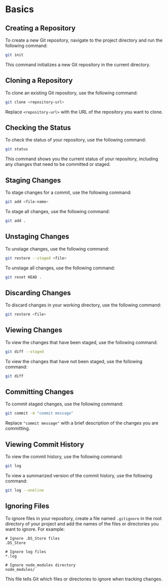 # Basics

## Creating a Repository

To create a new Git repository, navigate to the project directory and run the following command:

```bash
git init
```

This command initializes a new Git repository in the current directory.

## Cloning a Repository

To clone an existing Git repository, use the following command:

```bash
git clone <repository-url>
```

Replace `<repository-url>` with the URL of the repository you want to clone.

## Checking the Status

To check the status of your repository, use the following command:

```bash
git status
```

This command shows you the current status of your repository, including any changes that need to be committed or staged.

## Staging Changes

To stage changes for a commit, use the following command:

```bash
git add <file-name>
```

To stage all changes, use the following command:

```bash
git add .
```

## Unstaging Changes

To unstage changes, use the following command:

```bash
git restore --staged <file>
```

To unstage all changes, use the following command:

```bash
git reset HEAD .
```

## Discarding Changes

To discard changes in your working directory, use the following command:

```bash
git restore <file>
```

## Viewing Changes

To view the changes that have been staged, use the following command:

```bash
git diff --staged
```

To view the changes that have not been staged, use the following command:

```bash
git diff
```

## Committing Changes

To commit staged changes, use the following command:

```bash
git commit -m "commit message"
```

Replace `"commit message"` with a brief description of the changes you are committing.

## Viewing Commit History

To view the commit history, use the following command:

```bash
git log
```

To view a summarized version of the commit history, use the following command:

```bash
git log --oneline
```

## Ignoring Files

To ignore files in your repository, create a file named `.gitignore` in the root directory of your project and add the names of the files or directories you want to ignore. For example:

```plaintext
# Ignore .DS_Store files
.DS_Store

# Ignore log files
*.log

# Ignore node_modules directory
node_modules/
```

This file tells Git which files or directories to ignore when tracking changes.